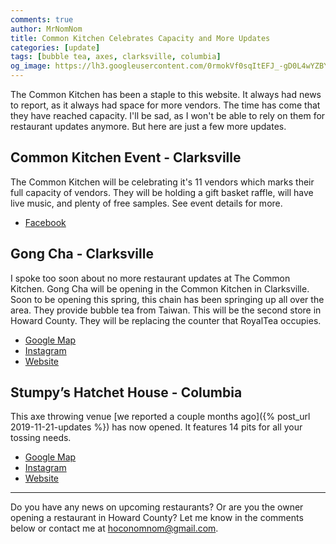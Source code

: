 ```yaml
---
comments: true
author: MrNomNom
title: Common Kitchen Celebrates Capacity and More Updates
categories: [update]
tags: [bubble tea, axes, clarksville, columbia]
og_image: https://lh3.googleusercontent.com/0rmokVf0sqItEFJ_-gD0L4wYZBYioPO8jzC_zco0jB5L0iSAPkmQZxLNSZkxahEOjH3cqZWgfv0XRt61uSEnUI7mILnwF6vw88pRkRiTPbZxHlO7jJCbnVzJbqF3LN0WIel2KuMGKQ=w400
---
```


The Common Kitchen has been a staple to this website. It always had news to report, as it always had space for more vendors. The time has come that they have reached capacity. I'll be sad, as I won't be able to rely on them for restaurant updates anymore. But here are just a few more updates.

<!--more-->

## Common Kitchen Event - Clarksville

The Common Kitchen will be celebrating it's 11 vendors which marks their full capacity of vendors. They will be holding a gift basket raffle, will have live music, and plenty of free samples. See event details for more.

* [Facebook](https://www.facebook.com/events/2414248148888731/)

## Gong Cha - Clarksville

I spoke too soon about no more restaurant updates at The Common Kitchen. Gong Cha will be opening in the Common Kitchen in Clarksville. Soon to be opening this spring, this chain has been springing up all over the area. They provide bubble tea from Taiwan. This will be the second store in Howard County. They will be replacing the counter that RoyalTea occupies.

* [Google Map](https://goo.gl/maps/BwZ5T3TtLJNUDyuBA)
* [Instagram](https://www.instagram.com/gongcha.clarksville/)
* [Website](http://www.gongchadmv.com/)

## Stumpy’s Hatchet House - Columbia

This axe throwing venue [we reported a couple months ago]({% post_url 2019-11-21-updates %}) has now opened. It features 14 pits for all your tossing needs. 

* [Google Map](https://goo.gl/maps/BiYwNJBdhPpuXRqb6)
* [Instagram](https://www.instagram.com/stumpyscolumbia/)
* [Website](https://stumpyshh.com/)

----

Do you have any news on upcoming restaurants? Or are you the owner opening a restaurant in Howard County? Let me know in the comments below or contact me at [hoconomnom@gmail.com](mailto:hoconomnom@gmail.com).

